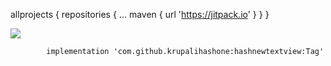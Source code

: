 
allprojects {
		repositories {
			...
			maven { url 'https://jitpack.io' }
		}
	}

[![](https://jitpack.io/v/krupalihashone/hashnewtextview.svg)](https://jitpack.io/#krupalihashone/hashnewtextview)

	        implementation 'com.github.krupalihashone:hashnewtextview:Tag'
